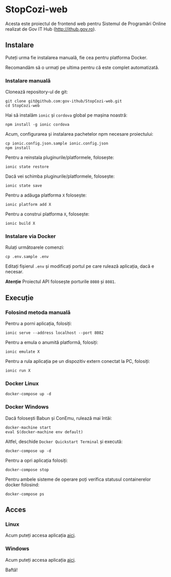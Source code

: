 # StopCozi-web

Acesta este proiectul de frontend web pentru Sistemul de Programări Online realizat de Gov IT Hub (http://ithub.gov.ro).

## Instalare

Puteți urma fie instalarea manuală, fie cea pentru platforma Docker.

Recomandăm să o urmați pe ultima pentru că este complet automatizată.

### Instalare manuală

Clonează repository-ul de git:

```
git clone git@github.com:gov-ithub/StopCozi-web.git
cd StopCozi-web
```

Hai să instalăm `ionic` și `cordova` global pe mașina noastră:

```
npm install -g ionic cordova
```

Acum, configurarea și instalarea pachetelor npm necesare proiectului:

```
cp ionic.config.json.sample ionic.config.json
npm install
```

Pentru a reinstala pluginurile/platformele, folosește:

```
ionic state restore
```

Dacă vei schimba pluginurile/platformele, folosește:

```
ionic state save
```

Pentru a adăuga platforma `X` folosește:

```
ionic platform add X
```

Pentru a construi platforma `X`, folosește:

```
ionic build X
```

### Instalare via Docker

Rulați următoarele comenzi:

```
cp .env.sample .env
```

Editați fișierul `.env` și modificați portul pe care rulează aplicația, dacă e necesar.

**Atenție** Proiectul API folosește porturile `8080` și `8081`.

## Execuție

### Folosind metoda manuală

Pentru a porni aplicația, folosiți:

```
ionic serve --address localhost --port 8082
```

Pentru a emula o anumită platformă, folosiți:

```
ionic emulate X
```

Pentru a rula aplicația pe un dispozitiv extern conectat la PC, folosiți:

```
ionic run X
```

### Docker Linux

```
docker-compose up -d
```

### Docker Windows

Dacă folosești Babun și ConEmu, rulează mai întâi:

```
docker-machine start
eval $(docker-machine env default)
```

Altfel, deschide `Docker Quickstart Terminal` și execută:

```
docker-compose up -d
```

Pentru a opri aplicația folosiți:

```
docker-compose stop
```

Pentru ambele sisteme de operare poți verifica statusul containerelor docker folosind:

```
docker-compose ps
```

## Acces

### Linux

Acum puteți accesa aplicația [aici](http://localhost:8082).

### Windows

Acum puteți accesa aplicația [aici](http://192.168.99.100:8082).

Baftă!
